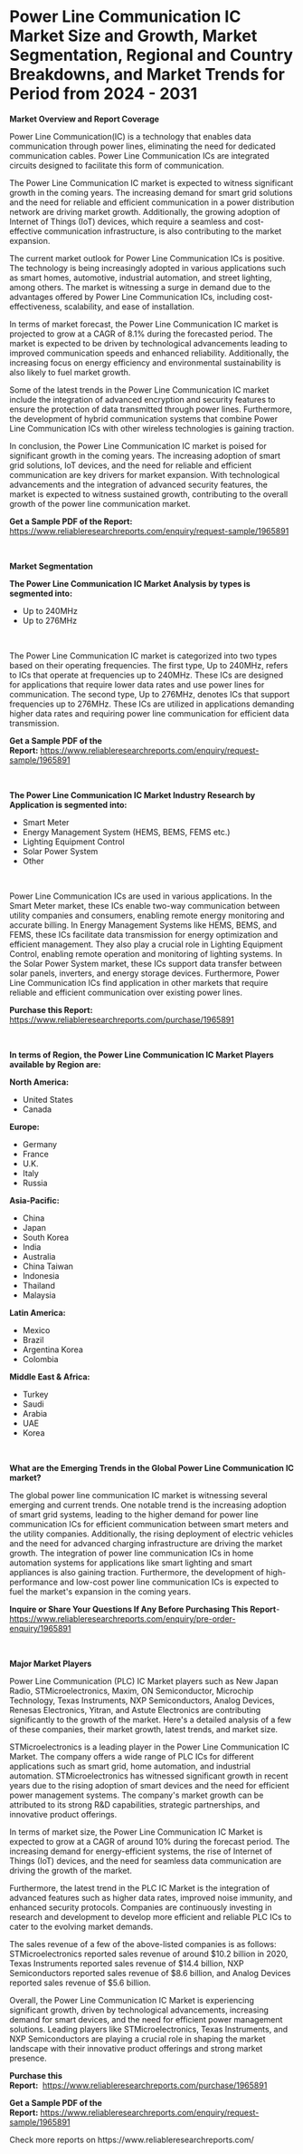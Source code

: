 <p><h1>Power Line Communication IC Market Size and Growth, Market Segmentation, Regional and Country Breakdowns, and Market Trends for Period from 2024 -  2031</h1></p><p><strong>Market Overview and Report Coverage</strong></p>
<p><p>Power Line Communication(IC) is a technology that enables data communication through power lines, eliminating the need for dedicated communication cables. Power Line Communication ICs are integrated circuits designed to facilitate this form of communication. </p><p>The Power Line Communication IC market is expected to witness significant growth in the coming years. The increasing demand for smart grid solutions and the need for reliable and efficient communication in a power distribution network are driving market growth. Additionally, the growing adoption of Internet of Things (IoT) devices, which require a seamless and cost-effective communication infrastructure, is also contributing to the market expansion.</p><p>The current market outlook for Power Line Communication ICs is positive. The technology is being increasingly adopted in various applications such as smart homes, automotive, industrial automation, and street lighting, among others. The market is witnessing a surge in demand due to the advantages offered by Power Line Communication ICs, including cost-effectiveness, scalability, and ease of installation.</p><p>In terms of market forecast, the Power Line Communication IC market is projected to grow at a CAGR of 8.1% during the forecasted period. The market is expected to be driven by technological advancements leading to improved communication speeds and enhanced reliability. Additionally, the increasing focus on energy efficiency and environmental sustainability is also likely to fuel market growth. </p><p>Some of the latest trends in the Power Line Communication IC market include the integration of advanced encryption and security features to ensure the protection of data transmitted through power lines. Furthermore, the development of hybrid communication systems that combine Power Line Communication ICs with other wireless technologies is gaining traction.</p><p>In conclusion, the Power Line Communication IC market is poised for significant growth in the coming years. The increasing adoption of smart grid solutions, IoT devices, and the need for reliable and efficient communication are key drivers for market expansion. With technological advancements and the integration of advanced security features, the market is expected to witness sustained growth, contributing to the overall growth of the power line communication market.</p></p>
<p><strong>Get a Sample PDF of the Report:</strong> <a href="https://www.reliableresearchreports.com/enquiry/request-sample/1965891">https://www.reliableresearchreports.com/enquiry/request-sample/1965891</a></p>
<p>&nbsp;</p>
<p><strong>Market Segmentation</strong></p>
<p><strong>The Power Line Communication IC Market Analysis by types is segmented into:</strong></p>
<p><ul><li>Up to 240MHz</li><li>Up to 276MHz</li></ul></p>
<p>&nbsp;</p>
<p><p>The Power Line Communication IC market is categorized into two types based on their operating frequencies. The first type, Up to 240MHz, refers to ICs that operate at frequencies up to 240MHz. These ICs are designed for applications that require lower data rates and use power lines for communication. The second type, Up to 276MHz, denotes ICs that support frequencies up to 276MHz. These ICs are utilized in applications demanding higher data rates and requiring power line communication for efficient data transmission.</p></p>
<p><strong>Get a Sample PDF of the Report:</strong>&nbsp;<a href="https://www.reliableresearchreports.com/enquiry/request-sample/1965891">https://www.reliableresearchreports.com/enquiry/request-sample/1965891</a></p>
<p>&nbsp;</p>
<p><strong>The Power Line Communication IC Market Industry Research by Application is segmented into:</strong></p>
<p><ul><li>Smart Meter</li><li>Energy Management System (HEMS, BEMS, FEMS etc.)</li><li>Lighting Equipment Control</li><li>Solar Power System</li><li>Other</li></ul></p>
<p>&nbsp;</p>
<p><p>Power Line Communication ICs are used in various applications. In the Smart Meter market, these ICs enable two-way communication between utility companies and consumers, enabling remote energy monitoring and accurate billing. In Energy Management Systems like HEMS, BEMS, and FEMS, these ICs facilitate data transmission for energy optimization and efficient management. They also play a crucial role in Lighting Equipment Control, enabling remote operation and monitoring of lighting systems. In the Solar Power System market, these ICs support data transfer between solar panels, inverters, and energy storage devices. Furthermore, Power Line Communication ICs find application in other markets that require reliable and efficient communication over existing power lines.</p></p>
<p><strong>Purchase this Report:</strong>&nbsp; <a href="https://www.reliableresearchreports.com/purchase/1965891">https://www.reliableresearchreports.com/purchase/1965891</a></p>
<p>&nbsp;</p>
<p><strong>In terms of Region, the Power Line Communication IC Market Players available by Region are:</strong></p>
<p>
    <p> <strong> North America: </strong>
        <ul>
            <li>United States</li>
            <li>Canada</li>
        </ul>
        </p> 
    <p> <strong> Europe: </strong>
        <ul>
            <li>Germany</li>
            <li>France</li>
            <li>U.K.</li>
            <li>Italy</li>
            <li>Russia</li>
        </ul>
        </p> 
    <p> <strong> Asia-Pacific: </strong>
        <ul>
            <li>China</li>
            <li>Japan</li>
            <li>South Korea</li>
            <li>India</li>
            <li>Australia</li>
            <li>China Taiwan</li>
            <li>Indonesia</li>
            <li>Thailand</li>
            <li>Malaysia</li>
        </ul>
        </p> 
    <p> <strong> Latin America: </strong>
        <ul>
            <li>Mexico</li>
            <li>Brazil</li>
            <li>Argentina Korea</li>
            <li>Colombia</li>
        </ul>
        </p> 
    <p> <strong> Middle East & Africa: </strong>
        <ul>
            <li>Turkey</li>
            <li>Saudi</li>
            <li>Arabia</li>
            <li>UAE</li>
            <li>Korea</li>
        </ul>
    </p>
    </p>
<p>&nbsp;</p>
<p><strong>What are the Emerging Trends in the Global Power Line Communication IC market?</strong></p>
<p><p>The global power line communication IC market is witnessing several emerging and current trends. One notable trend is the increasing adoption of smart grid systems, leading to the higher demand for power line communication ICs for efficient communication between smart meters and the utility companies. Additionally, the rising deployment of electric vehicles and the need for advanced charging infrastructure are driving the market growth. The integration of power line communication ICs in home automation systems for applications like smart lighting and smart appliances is also gaining traction. Furthermore, the development of high-performance and low-cost power line communication ICs is expected to fuel the market's expansion in the coming years.</p></p>
<p><strong>Inquire or Share Your Questions If Any Before Purchasing This Report</strong>- <a href="https://www.reliableresearchreports.com/enquiry/pre-order-enquiry/1965891">https://www.reliableresearchreports.com/enquiry/pre-order-enquiry/1965891</a></p>
<p>&nbsp;</p>
<p><strong>Major Market Players</strong></p>
<p><p>Power Line Communication (PLC) IC Market players such as New Japan Radio, STMicroelectronics, Maxim, ON Semiconductor, Microchip Technology, Texas Instruments, NXP Semiconductors, Analog Devices, Renesas Electronics, Yitran, and Astute Electronics are contributing significantly to the growth of the market. Here's a detailed analysis of a few of these companies, their market growth, latest trends, and market size.</p><p>STMicroelectronics is a leading player in the Power Line Communication IC Market. The company offers a wide range of PLC ICs for different applications such as smart grid, home automation, and industrial automation. STMicroelectronics has witnessed significant growth in recent years due to the rising adoption of smart devices and the need for efficient power management systems. The company's market growth can be attributed to its strong R&D capabilities, strategic partnerships, and innovative product offerings.</p><p>In terms of market size, the Power Line Communication IC Market is expected to grow at a CAGR of around 10% during the forecast period. The increasing demand for energy-efficient systems, the rise of Internet of Things (IoT) devices, and the need for seamless data communication are driving the growth of the market.</p><p>Furthermore, the latest trend in the PLC IC Market is the integration of advanced features such as higher data rates, improved noise immunity, and enhanced security protocols. Companies are continuously investing in research and development to develop more efficient and reliable PLC ICs to cater to the evolving market demands.</p><p>The sales revenue of a few of the above-listed companies is as follows: STMicroelectronics reported sales revenue of around $10.2 billion in 2020, Texas Instruments reported sales revenue of $14.4 billion, NXP Semiconductors reported sales revenue of $8.6 billion, and Analog Devices reported sales revenue of $5.6 billion.</p><p>Overall, the Power Line Communication IC Market is experiencing significant growth, driven by technological advancements, increasing demand for smart devices, and the need for efficient power management solutions. Leading players like STMicroelectronics, Texas Instruments, and NXP Semiconductors are playing a crucial role in shaping the market landscape with their innovative product offerings and strong market presence.</p></p>
<p><strong>Purchase this Report:</strong>&nbsp;&nbsp;<a href="https://www.reliableresearchreports.com/purchase/1965891">https://www.reliableresearchreports.com/purchase/1965891</a></p>
<p></p>
<p><strong>Get a Sample PDF of the Report:</strong>&nbsp;<a href="https://www.reliableresearchreports.com/enquiry/request-sample/1965891">https://www.reliableresearchreports.com/enquiry/request-sample/1965891</a></p>
<p>Check more reports on https://www.reliableresearchreports.com/</p>